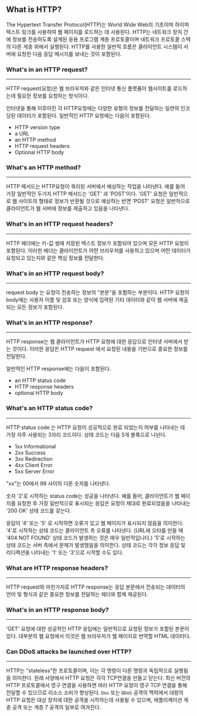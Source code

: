 ## What is HTTP?

The Hypertext Transfer Protocol(HTTP)는 World Wide Web의 기초이며 하이퍼텍스트 링크를 사용하여 웹 페이지를 로드하는 데 사용된다. HTTP는 네트워크 장치 간에 정보를 전송하도록 설계된 응용 프로그램 계층 프로토콜이며 네트워크 프로토콜 스택의 다른 게층 위에서 실행된다. HTTP를 사용한 일반적 흐름은 클라이언트 시스템이 서버에 요청한 다음 응답 메시지를 보내는 것이 포함된다. 

### What's in an HTTP request? 

------

HTTP request(요청)은 웹 브라우저와 같은 인터넷 통신 플랫폼이 웹사이트를 로드하는데 필요한 정보를 요청하는 방식이다. 

인터넷을 통해 이루어진 각 HTTP요청에는 다양한 유형의 정보를 전달하는 일련의 인코딩된 데이터가 포함된다. 일반적인 HTTP 요청에는 다음이 포함된다.

* HTTP version type
* a URL
* an HTTP method
* HTTP request headers
* Optional HTTP body

### What's an HTTP method?

------

HTTP 메서드는 HTTP요청이 쿼리된 서버에서 예상하는 작업을 나타낸다. 예를 들어 가장 일반적인 두가지 HTTP 메서드는 'GET' 과 'POST'이다. 'GET' 요청은 일반적으로 웹 사이트의 형태로 정보가 반환될 것으로 예상하는 반면 'POST' 요청은 일반적으로 클라이언트가 웹 서버에 정보를 제출하고 있음을 나타낸다. 

### What's in an HTTP request headers?

------

HTTP 헤더에는 키-값 쌍에 저장된 텍스트 정보가 포함되어 있으며 모든 HTTP 요청이 포함된다. 이러한 헤더는 클라이언트가 어떤 브라우저를 사용하고 있으며 어떤 데이터가 요청되고 있는지와 같은 핵심 정보를 전달한다. 

### What's in an HTTP request body?

------

request body 는 요청이 전송하는 정보의 "본문"을 포함하는 부분이다. HTTP 요청의 body에는 사용자 이름 및 암호 또는 양식에 입력된 기타 데이터와 같이 웹 서버에 제출되는 모든 정보가 포함된다. 

### What's in an HTTP response?

------

HTTP response는 웹 클라이언트가 HTTP 요청에 대한 응답으로 인터넷 서버에서 받는 것이다. 이러한 응담은 HTTP request 에서 요청된 내용을 기반으로 중요한 정보를 전달한다. 

일반적인 HTTP response에는 다음이 포함된다.

* an HTTP status code
* HTTP response headers
* optional HTTP body

### What's an HTTP status code?

------

HTTP status code 는 HTTP 요청이 성공적으로 완료 되었는지 여부를 나타내는 데 가장 자주 사용되는 3자리 코드이다. 상태 코드는 다음 5개 블록으로 나뉜다. 

* 1xx Informational
* 2xx Success
* 3xx Redirection 
* 4xx Client Error
* 5xx Server Error

"xx"는 00에서 99 사이의 다른 숫자를 나타낸다. 

숫자 '2'로 시작하는 status code는 성공을 나타낸다. 예를 들어, 클라이언트가 웹 페이지를 요청한 후 가장 일반적으로 표시되는 응답은 요청이 제대로 완료되었음을 나타내는 '200 OK' 상태 코드를 갖는다. 

응답이 '4' 또는 '5' 로 시작하면 오류가 있고 웹 페이지가 표시되지 않음을 의미한다. '4'로 시작하는 상태 코드는 클라이언트 측 오류를 나타낸다. (URL에 오타를 만들 때 '404 NOT FOUND' 상태 코드가 발생하는 것은 매우 일반적입니다.) '5'로 시작하는 상태 코드는 서버 측에서 문제가 발생했음을 의미한다. 상태 코드는 각각 정보 응답 및 리디렉션을 나타내는 '1' 또는 '3'으로 시작할 수도 있다. 

### What are HTTP response headers?

------

HTTP request와 마찬가지로 HTTP response는 응답 본문에서 전송되는 데이터의 언어 및 형식과 같은 중요한 정보를 전달하는 헤더와 함께 제공된다. 

### What's in an HTTP response body?

------

'GET' 요청에 대한 성공적인 HTTP 응답에는 일반적으로 요청된 정보가 포함된 본문이 있다. 대부분의 웹 요청에서 이것은 웹 브라우저가 웹 페이지로 번역할 HTML 데이터다. 

### Can DDoS attacks be launched over HTTP?

------

HTTP는 "stateless"한 프로토콜이며, 이는 각 명령이 다른 명령과 독립적으로 실행됨을 의미한다. 원래 사양에서 HTTP 요청은 각각 TCP연결을 만들고 닫는다. 최신 버전의 HTTP 프로토콜에서 영구 연결을 사용하면 여러 HTTP 요청이 영구 TCP 연결을 통해 전달할 수 있으므로 리소스 소비가 향상된다. `Dos` 또는 `DDoS` 공격의 맥락에서 대량의 HTTP 요청은 대상 장치에 대한 공격을 시작하는데 사용될 수 있으며, 애플리케이션 계층 공격 또는 계층 7 공격의 일부로 여겨진다. 
